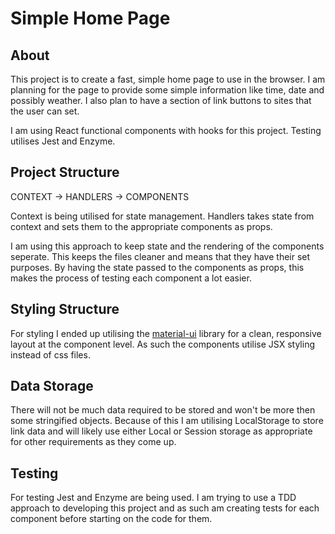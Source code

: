 # Simple Home Page

## About

This project is to create a fast, simple home page to use in the browser.
I am planning for the page to provide some simple information like time, date and possibly weather. I also plan to have a section of link buttons to sites that the user can set.

I am using React functional components with hooks for this project. Testing utilises Jest and Enzyme.

## Project Structure

CONTEXT -> HANDLERS -> COMPONENTS

Context is being utilised for state management. Handlers takes state from context and sets them to the appropriate components as props.

I am using this approach to keep state and the rendering of the components seperate. This keeps the files cleaner and means that they have their set purposes.
By having the state passed to the components as props, this makes the process of testing each component a lot easier.

## Styling Structure

For styling I ended up utilising the [material-ui](https://material-ui.com/) library for a clean, responsive layout at the component level. As such the components utilise JSX styling instead of css files.

## Data Storage

There will not be much data required to be stored and won't be more then some stringified objects.
Because of this I am utilising LocalStorage to store link data and will likely use either Local or Session storage as appropriate for other requirements as they come up.

## Testing

For testing Jest and Enzyme are being used. I am trying to use a TDD approach to developing this project and as such am creating tests for each component before starting on the code for them.
